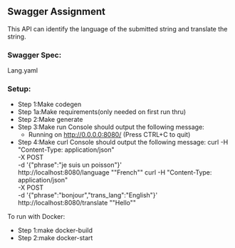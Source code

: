 ## Swagger Assignment
This API can identify the language of the submitted string and translate the string.
 
 ### Swagger Spec:
  Lang.yaml
 
 ### Setup:
  
  - Step 1:Make codegen
  - Step 1a:Make requirements(only needed on first run thru)
  - Step 2:Make generate
  - Step 3:Make run
    Console should output the following message:
     * Running on http://0.0.0.0:8080/ (Press CTRL+C to quit)
  - Step 4:Make curl
    Console should output the following message:
      curl -H "Content-Type: application/json" \
        -X POST \
        -d '{"phrase":"je suis un poisson"}' \
        http\://localhost\:8080/language
      "\"French\""
      curl -H "Content-Type: application/json" \
        -X POST \
        -d '{"phrase":"bonjour","trans_lang":"English"}' \
        http\://localhost\:8080/translate
      "\"Hello\""

  To run with Docker:
   - Step 1:make docker-build
   - Step 2:make docker-start
